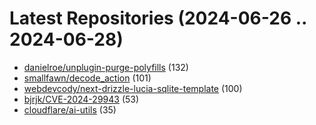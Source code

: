 # Latest Repositories (2024-06-26 .. 2024-06-28)

- [danielroe/unplugin-purge-polyfills](https://github.com/danielroe/unplugin-purge-polyfills) (132)
- [smallfawn/decode_action](https://github.com/smallfawn/decode_action) (101)
- [webdevcody/next-drizzle-lucia-sqlite-template](https://github.com/webdevcody/next-drizzle-lucia-sqlite-template) (100)
- [bjrjk/CVE-2024-29943](https://github.com/bjrjk/CVE-2024-29943) (53)
- [cloudflare/ai-utils](https://github.com/cloudflare/ai-utils) (35)
